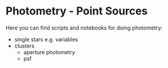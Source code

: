 # Photometry - Point Sources

Here you can find scripts and notebooks for doing photometry:

- single stars e.g. variables
- clusters
  - aperture photometry
  - psf

